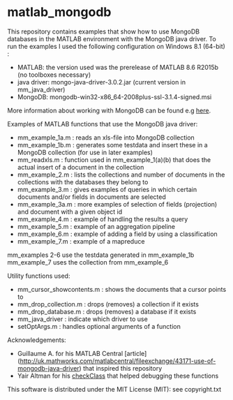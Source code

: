 # matlab_mongodb
This repository contains examples that show how to use MongoDB databases in the MATLAB environment with the MongoDB java driver. 
To run the examples I used the following configuration on Windows 8.1 (64-bit) :
* MATLAB: the version used was the prerelease of MATLAB 8.6 R2015b (no toolboxes necessary)
* java driver: mongo-java-driver-3.0.2.jar (current version in mm_java_driver)
* MongoDB: mongodb-win32-x86_64-2008plus-ssl-3.1.4-signed.msi

More information about working with MongoDB can be found e.g [here](http://docs.mongodb.org/manual/core/crud-introduction/).

Examples of MATLAB functions that use the MongoDB java driver:
* mm_example_1a.m : reads an xls-file into MongoDB collection
* mm_example_1b.m : generates some testdata and insert these in a MongoDB collection (for use in later examples)
* mm_readxls.m    : function used in mm_example_1(a)(b) that does the actual insert of a document in the collection
* mm_example_2.m  : lists the collections and number of documents in the collections with the databases they belong to
* mm_example_3.m  : gives examples of queries in which certain documents and/or fields in documents are selected
* mm_example_3a.m : more examples of selection of fields (projection) and document with a given object id
* mm_example_4.m  : example of handling the results a query
* mm_example_5.m  : example of an aggregation pipeline
* mm_example_6.m  : example of adding a field by using a classification
* mm_example_7.m  : example of a mapreduce

mm_examples 2-6 use the testdata generated in mm_example_1b   
mm_example_7 uses the collection from mm_example_6

Utility functions used:
* mm_cursor_showcontents.m : shows the documents that a cursor points to
* mm_drop_collection.m : drops (removes) a collection if it exists
* mm_drop_database.m : drops (removes) a database if it exists
* mm_java_driver : indicate which driver to use
* setOptArgs.m : handles optional arguments of a function

Acknowledgements:
 * Guillaume A. for his MATLAB Central [article]  (http://uk.mathworks.com/matlabcentral/fileexchange/43171-use-of-mongodb-java-driver) that inspired this repository
 * Yair Altman for his [checkClass](http://uk.mathworks.com/matlabcentral/fileexchange/26947-checkclass-inspect-a-java-matlab-class-object-name) that helped debugging these functions
 
 This software is distributed under the MIT License (MIT): see copyright.txt 


 



